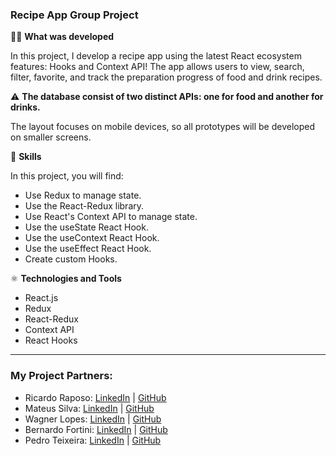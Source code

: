 ### Recipe App Group Project 

👨‍💻 **What was developed**

In this project, I develop a recipe app using the latest React ecosystem features: Hooks and Context API! The app allows users to view, search, filter, favorite, and track the preparation progress of food and drink recipes.

⚠️ **The database consist of two distinct APIs: one for food and another for drinks.**

The layout focuses on mobile devices, so all prototypes will be developed on smaller screens.

📝 **Skills**

In this project, you will find:

- Use Redux to manage state.
- Use the React-Redux library.
- Use React's Context API to manage state.
- Use the useState React Hook.
- Use the useContext React Hook.
- Use the useEffect React Hook.
- Create custom Hooks.

⚛️ **Technologies and Tools**

- React.js
- Redux
- React-Redux
- Context API
- React Hooks

<hr>

  ### My Project Partners:

- Ricardo Raposo: [LinkedIn](https://www.linkedin.com/in/ricardoraposoo/) | [GitHub](https://github.com/ricardoraposo)
- Mateus Silva: [LinkedIn](https://www.linkedin.com/in/mateus-da-silva-santos/) | [GitHub](https://github.com/mateusddev)
- Wagner Lopes: [LinkedIn](https://www.linkedin.com/in/wagnerlopesbr/) | [GitHub](https://github.com/wagnerlopesbr)
- Bernardo Fortini: [LinkedIn](https://www.linkedin.com/in/bernardo-fortini-80472226a/) | [GitHub](https://github.com/bernardofortini)
- Pedro Teixeira: [LinkedIn](https://www.linkedin.com/in/pedro-teixeira-08709481/) | [GitHub](https://github.com/PedroHdSTeixeira)
